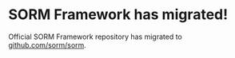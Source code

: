 SORM Framework has migrated!
====

Official SORM Framework repository has migrated to [github.com/sorm/sorm](https://github.com/sorm/sorm).
